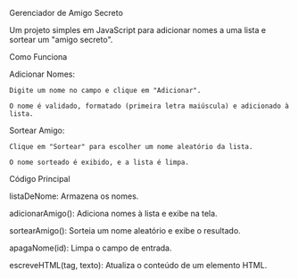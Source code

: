 Gerenciador de Amigo Secreto

  Um projeto simples em JavaScript para adicionar nomes a uma lista e sortear um "amigo secreto".

Como Funciona

  Adicionar Nomes:

    Digite um nome no campo e clique em "Adicionar".

    O nome é validado, formatado (primeira letra maiúscula) e adicionado à lista.

  Sortear Amigo:

    Clique em "Sortear" para escolher um nome aleatório da lista.

    O nome sorteado é exibido, e a lista é limpa.

Código Principal

  listaDeNome: Armazena os nomes.

  adicionarAmigo(): Adiciona nomes à lista e exibe na tela.

  sortearAmigo(): Sorteia um nome aleatório e exibe o resultado.

  apagaNome(id): Limpa o campo de entrada.

escreveHTML(tag, texto): Atualiza o conteúdo de um elemento HTML.
